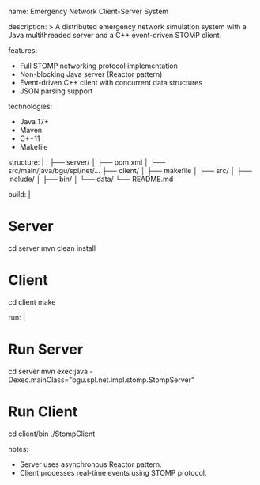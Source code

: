 name: Emergency Network Client-Server System

description: >
  A distributed emergency network simulation system with a Java multithreaded server and a C++ event-driven STOMP client.

features:
  - Full STOMP networking protocol implementation
  - Non-blocking Java server (Reactor pattern)
  - Event-driven C++ client with concurrent data structures
  - JSON parsing support

technologies:
  - Java 17+
  - Maven
  - C++11
  - Makefile

structure: |
  .
  ├── server/
  │   ├── pom.xml
  │   └── src/main/java/bgu/spl/net/...
  ├── client/
  │   ├── makefile
  │   ├── src/
  │   ├── include/
  │   ├── bin/
  │   └── data/
  └── README.md

build: |
  # Server
  cd server
  mvn clean install

  # Client
  cd client
  make

run: |
  # Run Server
  cd server
  mvn exec:java -Dexec.mainClass="bgu.spl.net.impl.stomp.StompServer"

  # Run Client
  cd client/bin
  ./StompClient <host> <port>

notes:
  - Server uses asynchronous Reactor pattern.
  - Client processes real-time events using STOMP protocol.

